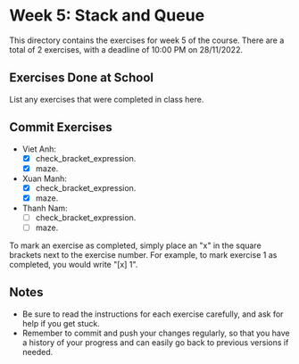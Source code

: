 # Week 5: Stack and Queue

This directory contains the exercises for week 5 of the course. There are a total of 2 exercises, with a deadline of 10:00 PM on 28/11/2022.

## Exercises Done at School

List any exercises that were completed in class here.

## Commit Exercises

- Viet Anh:
  - [x] check_bracket_expression.
  - [x] maze.
- Xuan Manh:
  - [x] check_bracket_expression.
  - [x] maze.
- Thanh Nam:
  - [ ] check_bracket_expression.
  - [ ] maze.

To mark an exercise as completed, simply place an "x" in the square brackets next to the exercise number. For example, to mark exercise 1 as completed, you would write "[x] 1".

## Notes

- Be sure to read the instructions for each exercise carefully, and ask for help if you get stuck.
- Remember to commit and push your changes regularly, so that you have a history of your progress and can easily go back to previous versions if needed.
